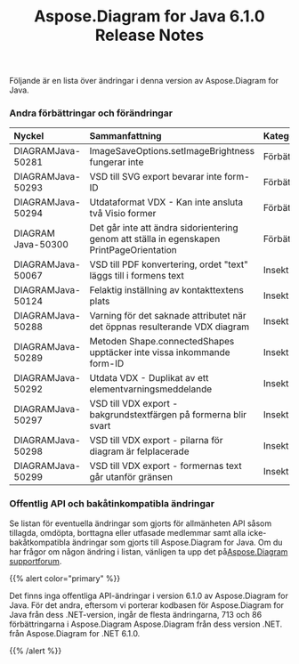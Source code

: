 ﻿---
title: Aspose.Diagram for Java 6.1.0 Release Notes
type: docs
weight: 110
url: /sv/java/aspose-diagram-for-java-6-1-0-release-notes/
---
Följande är en lista över ändringar i denna version av Aspose.Diagram for Java.
### **Andra förbättringar och förändringar**

|**Nyckel** |**Sammanfattning** |**Kategori** |
|:- |:- |:- |
| DIAGRAMJava-50281| ImageSaveOptions.setImageBrightness fungerar inte| Förbättring|
|DIAGRAMJava-50293| VSD till SVG export bevarar inte form-ID| Förbättring|
| DIAGRAMJava-50294| Utdataformat VDX - Kan inte ansluta två Visio former| Förbättring|
| DIAGRAM Java-50300| Det går inte att ändra sidorientering genom att ställa in egenskapen PrintPageOrientation| Förbättring|
| DIAGRAMJava-50067| VSD till PDF konvertering, ordet "text" läggs till i formens text| Insekt|
| DIAGRAMJava-50124| Felaktig inställning av kontakttextens plats| Insekt|
| DIAGRAMJava-50288| Varning för det saknade attributet när det öppnas resulterande VDX diagram| Insekt|
| DIAGRAMJava-50289| Metoden Shape.connectedShapes upptäcker inte vissa inkommande form-ID| Insekt|
| DIAGRAMJava-50292| Utdata VDX - Duplikat av ett elementvarningsmeddelande| Insekt|
| DIAGRAMJava-50297| VSD till VDX export - bakgrundstextfärgen på formerna blir svart| Insekt|
| DIAGRAMJava-50298| VSD till VDX export - pilarna för diagram är felplacerade| Insekt|
|DIAGRAMJava-50299| VSD till VDX export - formernas text går utanför gränsen| Insekt|
### **Offentlig API och bakåtinkompatibla ändringar**
Se listan för eventuella ändringar som gjorts för allmänheten API såsom tillagda, omdöpta, borttagna eller utfasade medlemmar samt alla icke-bakåtkompatibla ändringar som gjorts till Aspose.Diagram for Java. Om du har frågor om någon ändring i listan, vänligen ta upp det på[Aspose.Diagram supportforum](https://forum.aspose.com/c/diagram/17).

{{% alert color="primary" %}} 

Det finns inga offentliga API-ändringar i version 6.1.0 av Aspose.Diagram for Java. För det andra, eftersom vi porterar kodbasen för Aspose.Diagram for Java från dess .NET-version, ingår de flesta ändringarna, 713 och 86 förbättringarna i Aspose.Diagram Aspose.Diagram från dess version .NET. från Aspose.Diagram for .NET 6.1.0.

{{% /alert %}}
